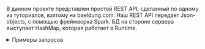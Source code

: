 В данном проекте представлен простой REST API, сделанный по одному из туториалов, взятому на baeldung.com.
Наш REST API передает Json-objects, c помощью фреймворка Spark. БД на стороне сервера выступает HashMap, которая
работает в Runtime.
<details><summary>Примеры запросов</summary>
`Request:`

### POST http://localhost:4567/users - create user

```javascript
{
    "id": "1012",
    "email": "your-email@your-domain.com",
    "firstName": "Mac",
    "lastName": "Mason1"
}
```

`Response:`

```javascript
{
    "status":"SUCCESS"
}
```

`Request:`

### GET http://localhost:4567/users - get all users
`Response:`

```javascript
{
    "status":"SUCCESS",
    "data":[
        {
            "id":"1014",
            "firstName":"John",
            "lastName":"Miller",
            "email":"your-email@your-domain.com"
        },
        {
            "id":"1012",
            "firstName":"Mac",
            "lastName":"Mason1",
            "email":"your-email@your-domain.com"
        }
    ]
}
```

`Request:`

### GET http://localhost:4567/users/1012 - get user by id
`Response:`

```javascript
{
    "status":"SUCCESS",
    "data":{
        "id":"1012",
        "firstName":"Mac",
        "lastName":"Mason1",
        "email":"your-email@your-domain.com"
    }
}
```

`Request:`

### PUT http://localhost:4567/users/1012 - change user by id (In this example, change the lastName)

```javascript
{
    "lastName": "Mason"
}
```

`Response:`

```javascript
{
    "status":"SUCCESS",
    "data":{
        "id":"1012",
        "firstName":"Mac",
        "lastName":"Mason",
        "email":"your-email@your-domain.com"
    }
}
```

`Request:`

### DELETE http://localhost:4567/users/1012 - delete user by id
`Response:`

```javascript
{
    "status":"SUCCESS",
    "message":"user deleted"
}
```

`Request:`

### OPTIONS http://localhost:4567/users/1012 - check that user exists
`Response:`

```javascript
{
    "status":"SUCCESS",
    "message":"User exists"
}
```
</details>

